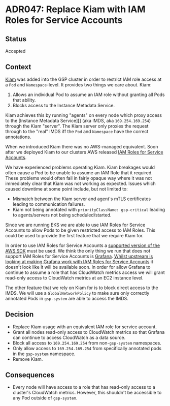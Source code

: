 # ADR047: Replace Kiam with IAM Roles for Service Accounts

## Status

Accepted

## Context

[Kiam][] was added into the GSP cluster in order to restrict IAM role access at a `Pod` and `Namespace`-level. It provides two things we care about. Kiam:

1. Allows an individual Pod to assume an IAM role without granting all Pods that ability.
1. Blocks access to the Instance Metadata Service.

Kiam achieves this by running "agents" on every node which proxy access to the [Instance Metadata Service][] (aka IMDS, aka `169.254.169.254`) through the Kiam "server". The Kiam server only proxies the request through to the "real" IMDS iff the `Pod` and `Namespace` have the correct annotations.

When we introduced Kiam there was no AWS-managed equivalent. Soon after we deployed Kiam to our clusters AWS released [IAM Roles for Service Accounts][].

We have experienced problems operating Kiam. Kiam breakages would often cause a Pod to be unable to assume an IAM Role that it required. These problems would often fail in fairly opaque way where it was not immediately clear that Kiam was not working as expected. Issues which caused downtime at some point include, but not limited to:

- Mismatch between the Kiam server and agent's mTLS certificates leading to communication failures.
- Kiam not being annotated with `priorityClassName: gsp-critical` leading to agents/servers not being scheduled/started.

Since we are running EKS we are able to use IAM Roles for Service Accounts to allow Pods to be given restricted access to IAM Roles. This could be used to provide the first feature that we require Kiam for.

In order to use IAM Roles for Service Accounts a [supported version of the AWS SDK][] must be used. We think the only thing we run that does not support IAM Roles for Service Accounts is [Grafana][]. [Whilst upstream is looking at making Grafana work with IAM Roles for Service Accounts][] it doesn't look like it will be available soon. In order for allow Grafana to continue to assume a role that has CloudWatch metrics access we will grant read-only access to CloudWatch metrics at an EC2 instance level.

The other feature that we rely on Kiam for is to block direct access to the IMDS. We will use a `GlobalNetworkPolicy` to make sure only correctly annotated Pods in `gsp-system` are able to access the IMDS.

## Decision

- Replace Kiam usage with an equivalent IAM role for service account.
- Grant all nodes read-only access to CloudWatch metrics so that Grafana can continue to access CloudWatch as a data source.
- Block all access to `169.254.169.254` from non-`gsp-system` namespaces.
- Only allow access to `169.254.169.254` from specifically annotated pods in the `gsp-system` namespace.
- Remove Kiam.

## Consequences

- Every node will have access to a role that has read-only access to a cluster's CloudWatch metrics. However, this shouldn't be accessible to any Pod outside of `gsp-system`.

[Kiam]: https://github.com/uswitch/kiam
[IAM Roles for Service Accounts]: https://docs.aws.amazon.com/eks/latest/userguide/iam-roles-for-service-accounts.html
[Grafana]: https://grafana.com/
[Instace Metadata Service]: https://docs.aws.amazon.com/AWSEC2/latest/UserGuide/ec2-instance-metadata.html
[supported version of the AWS SDK]: https://docs.aws.amazon.com/eks/latest/userguide/iam-roles-for-service-accounts-minimum-sdk.html
[Whilst upstream is looking at making Grafana work with IAM Roles for Service Accounts]: https://github.com/grafana/grafana/issues/20473#issuecomment-559181587
